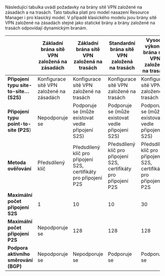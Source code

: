 Následující tabulka uvádí požadavky na brány sítě VPN založené na zásadách a na trasách. Tato tabulka platí pro model nasazení Resource Manager i pro klasický model. V případě klasického modelu jsou brány sítě VPN založené na zásadách stejné jako statické brány a brány založené na trasách odpovídají dynamickým branám.


|   | **Základní brána sítě VPN založená na zásadách** | **Základní brána sítě VPN založená na trasách** | **Standardní brána sítě VPN založená na trasách**   | **Vysoce výkonná brána sítě VPN založená na trasách** |
|---|---------------------------------------|---------------------------------------|----------------------------|----------------------------------|
|    **Připojení typu site-to-site… (S2S)**  | Konfigurace sítě VPN založené na zásadách        | Konfigurace sítě VPN založené na trasách  | Konfigurace sítě VPN založené na trasách     | Konfigurace sítě VPN založené na trasách    |
| **Připojení typu point-to-site (P2S**)      | Nepodporuje se   | Podporuje se (může existovat vedle připojení S2S)  | Podporuje se (může existovat vedle připojení S2S)  | Podporuje se (může existovat vedle připojení S2S) |
| **Metoda ověřování**                 |    Předsdílený klíč  | Předsdílený klíč pro připojení S2S, certifikáty pro připojení P2S | Předsdílený klíč pro připojení S2S, certifikáty pro připojení P2S | Předsdílený klíč pro připojení S2S, certifikáty pro připojení P2S |
| **Maximální počet připojení S2S**       | 1                              | 10                                                                    | 10                                | 30                               |
| **Maximální počet připojení P2S**       | Nepodporuje se                  | 128                                                                   | 128                               | 128                              |
|**Podpora aktivního směrování (BGP)**           | Nepodporuje se                  | Nepodporuje se                                                         | Podporuje se                     | Podporuje se                   |
 



<!---HONumber=Aug16_HO4-->


